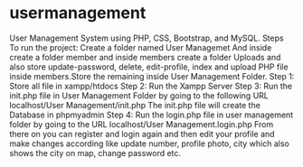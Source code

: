 # usermanagement
User Management System using PHP, CSS, Bootstrap, and MySQL.
Steps To run the project:
Create a folder named User Managemet And inside create a folder member and inside members create a folder Uploads and also store update-password, delete, edit-profile, index and upload PHP file inside members.Store the remaining inside User Management Folder.
Step 1: Store all file in xampp/htdocs
Step 2: Run the Xampp Server 
Step 3: Run the init.php file in User Management Folder by going to the following URL localhost/User Management/init.php
The init.php file will create the Database in phpmyadmin
Step 4: Run the login.php file in user management folder by going to the URL localhost/User Management.login.php
From there on you can register and login again and then edit your profile and make changes according like update number, profile photo, city which also shows the city on map, change password etc.
